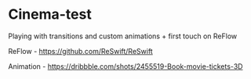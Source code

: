 # Cinema-test
Playing with transitions and custom animations + first touch on ReFlow

ReFlow - https://github.com/ReSwift/ReSwift

Animation - https://dribbble.com/shots/2455519-Book-movie-tickets-3D
